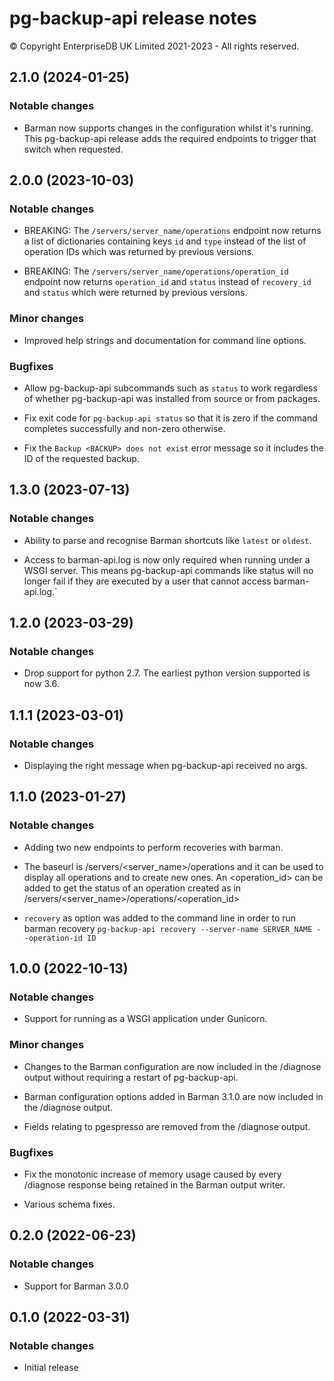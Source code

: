 # pg-backup-api release notes

© Copyright EnterpriseDB UK Limited 2021-2023 - All rights reserved.

## 2.1.0 (2024-01-25)

### Notable changes

- Barman now supports changes in the configuration whilst it's running. This
  pg-backup-api release adds the required endpoints to trigger that switch
  when requested.

## 2.0.0 (2023-10-03)

### Notable changes

- BREAKING: The `/servers/server_name/operations` endpoint now returns a list
  of dictionaries containing keys `id` and `type` instead of the list of
  operation IDs which was returned by previous versions.

- BREAKING: The `/servers/server_name/operations/operation_id` endpoint now
  returns `operation_id` and `status` instead of `recovery_id` and `status`
  which were returned by previous versions.

### Minor changes

- Improved help strings and documentation for command line options.

### Bugfixes

- Allow pg-backup-api subcommands such as `status` to work regardless of
  whether pg-backup-api was installed from source or from packages.

- Fix exit code for `pg-backup-api status` so that it is zero if the command
  completes successfully and non-zero otherwise.

- Fix the `Backup <BACKUP> does not exist` error message so it includes the ID
  of the requested backup.

## 1.3.0 (2023-07-13)

### Notable changes

- Ability to parse and recognise Barman shortcuts like `latest` or `oldest`.

- Access to barman-api.log is now only required when running under a WSGI
  server. This means pg-backup-api commands like status will no longer fail
  if they are executed by a user that cannot access barman-api.log.`

## 1.2.0 (2023-03-29)

### Notable changes

- Drop support for python 2.7. The earliest python version supported is now
  3.6.

## 1.1.1 (2023-03-01)

### Notable changes

- Displaying the right message when pg-backup-api received no args.

## 1.1.0 (2023-01-27)

### Notable changes

- Adding two new endpoints to perform recoveries with barman.

- The baseurl is /servers/<server_name>/operations and it can be used to
  display all operations and to create new ones. An <operation_id> can be added
  to get the status of an operation created as in
  /servers/<server_name>/operations/<operation_id>

- `recovery` as option was added to the command line in order to run barman
  recovery `pg-backup-api recovery --server-name SERVER_NAME --operation-id ID`

## 1.0.0 (2022-10-13)

### Notable changes

- Support for running as a WSGI application under Gunicorn.

### Minor changes

- Changes to the Barman configuration are now included in the /diagnose output
  without requiring a restart of pg-backup-api.

- Barman configuration options added in Barman 3.1.0 are now included in the
  /diagnose output.

- Fields relating to pgespresso are removed from the /diagnose output.

### Bugfixes

- Fix the monotonic increase of memory usage caused by every /diagnose response
  being retained in the Barman output writer.

- Various schema fixes.

## 0.2.0 (2022-06-23)

### Notable changes

- Support for Barman 3.0.0

## 0.1.0 (2022-03-31)

### Notable changes

- Initial release

